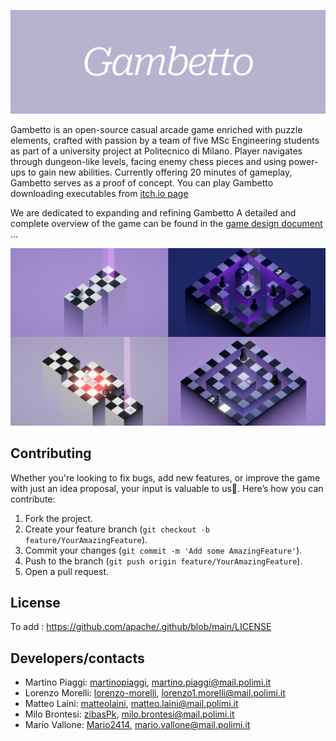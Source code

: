 ![](Images/BannerCropped.png)

Gambetto is an open-source casual arcade game enriched with puzzle elements, crafted with passion by a team of five MSc Engineering students as part of a university project at Politecnico di Milano. 
Player navigates through dungeon-like levels, facing enemy chess pieces and using power-ups to gain new abilities. 
Currently offering 20 minutes of gameplay, Gambetto serves as a proof of concept. You can play Gambetto downloading executables from [itch.io page](https://polimi-game-collective.itch.io/gambetto) 

We are dedicated to expanding and refining Gambetto
A detailed and complete overview of the game can be found in the [game design document](game%20design%20document.md) ... 

![](Images/4screenshots.png)

## Contributing

Whether you're looking to fix bugs, add new features, or improve the game with just an idea proposal, your input is valuable to us💙.
Here’s how you can contribute:

1. Fork the project.
2. Create your feature branch (`git checkout -b feature/YourAmazingFeature`).
3. Commit your changes (`git commit -m 'Add some AmazingFeature'`).
4. Push to the branch (`git push origin feature/YourAmazingFeature`).
5. Open a pull request.

## License

To add : https://github.com/apache/.github/blob/main/LICENSE

## Developers/contacts

- Martino Piaggi: [martinopiaggi](https://github.com/martinopiaggi), martino.piaggi@mail.polimi.it
- Lorenzo Morelli: [lorenzo-morelli](https://github.com/lorenzo-morelli), lorenzo1.morelli@mail.polimi.it
- Matteo Laini: [matteolaini](https://github.com/matteolaini), matteo.laini@mail.polimi.it
- Milo Brontesi: [zibasPk](https://github.com/zibasPk), milo.brontesi@mail.polimi.it
- Mario Vallone: [Mario2414](https://github.com/Mario2414), mario.vallone@mail.polimi.it


